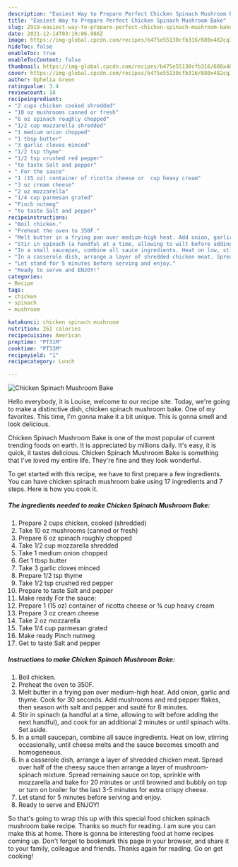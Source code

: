 ```yaml
---
description: "Easiest Way to Prepare Perfect Chicken Spinach Mushroom Bake"
title: "Easiest Way to Prepare Perfect Chicken Spinach Mushroom Bake"
slug: 2919-easiest-way-to-prepare-perfect-chicken-spinach-mushroom-bake
date: 2021-12-14T03:19:06.986Z
image: https://img-global.cpcdn.com/recipes/b475e55130cfb316/680x482cq70/chicken-spinach-mushroom-bake-recipe-main-photo.jpg
hideToc: false
enableToc: true
enableTocContent: false
thumbnail: https://img-global.cpcdn.com/recipes/b475e55130cfb316/680x482cq70/chicken-spinach-mushroom-bake-recipe-main-photo.jpg
cover: https://img-global.cpcdn.com/recipes/b475e55130cfb316/680x482cq70/chicken-spinach-mushroom-bake-recipe-main-photo.jpg
author: Ophelia Green
ratingvalue: 3.4
reviewcount: 18
recipeingredient:
- "2 cups chicken cooked shredded"
- "10 oz mushrooms canned or fresh"
- "6 oz spinach roughly chopped"
- "1/2 cup mozzarella shredded"
- "1 medium onion chopped"
- "1 tbsp butter"
- "3 garlic cloves minced"
- "1/2 tsp thyme"
- "1/2 tsp crushed red pepper"
- "to taste Salt and pepper"
- " For the sauce"
- "1 (15 oz) container of ricotta cheese or  cup heavy cream"
- "3 oz cream cheese"
- "2 oz mozzarella"
- "1/4 cup parmesan grated"
- "Pinch nutmeg"
- "to taste Salt and pepper"
recipeinstructions:
- "Boil chicken."
- "Preheat the oven to 350F."
- "Melt butter in a frying pan over medium-high heat. Add onion, garlic and thyme. Cook for 30 seconds. Add mushrooms and red pepper flakes, then season with salt and pepper and sauté for 8 minutes."
- "Stir in spinach (a handful at a time, allowing to wilt before adding the next handful), and cook for an additional 2 minutes or until spinach wilts. Set aside."
- "In a small saucepan, combine all sauce ingredients. Heat on low, stirring occasionally, until cheese melts and the sauce becomes smooth and homogeneous."
- "In a casserole dish, arrange a layer of shredded chicken meat. Spread over half of the cheesy sauce then arrange a layer of mushroom-spinach mixture. Spread remaining sauce on top, sprinkle with mozzarella and bake for 20 minutes or until browned and bubbly on top or turn on broiler for the last 3-5 minutes for extra crispy cheese."
- "Let stand for 5 minutes before serving and enjoy."
- "Ready to serve and ENJOY!"
categories:
- Recipe
tags:
- chicken
- spinach
- mushroom

katakunci: chicken spinach mushroom 
nutrition: 261 calories
recipecuisine: American
preptime: "PT31M"
cooktime: "PT33M"
recipeyield: "1"
recipecategory: Lunch

---
```



![Chicken Spinach Mushroom Bake](https://img-global.cpcdn.com/recipes/b475e55130cfb316/680x482cq70/chicken-spinach-mushroom-bake-recipe-main-photo.jpg)

Hello everybody, it is Louise, welcome to our recipe site. Today, we're going to make a distinctive dish, chicken spinach mushroom bake. One of my favorites. This time, I'm gonna make it a bit unique. This is gonna smell and look delicious.

Chicken Spinach Mushroom Bake is one of the most popular of current trending foods on earth. It is appreciated by millions daily. It's easy, it is quick, it tastes delicious. Chicken Spinach Mushroom Bake is something that I've loved my entire life. They're fine and they look wonderful.




To get started with this recipe, we have to first prepare a few ingredients. You can have chicken spinach mushroom bake using 17 ingredients and 7 steps. Here is how you cook it.

<!--inarticleads1-->

##### The ingredients needed to make Chicken Spinach Mushroom Bake:

1. Prepare 2 cups chicken, cooked (shredded)
1. Take 10 oz mushrooms (canned or fresh)
1. Prepare 6 oz spinach roughly chopped
1. Take 1/2 cup mozzarella shredded
1. Take 1 medium onion chopped
1. Get 1 tbsp butter
1. Take 3 garlic cloves minced
1. Prepare 1/2 tsp thyme
1. Take 1/2 tsp crushed red pepper
1. Prepare to taste Salt and pepper
1. Make ready  For the sauce:
1. Prepare 1 (15 oz) container of ricotta cheese or ¾ cup heavy cream
1. Prepare 3 oz cream cheese
1. Take 2 oz mozzarella
1. Take 1/4 cup parmesan grated
1. Make ready Pinch nutmeg
1. Get to taste Salt and pepper




<!--inarticleads2-->

##### Instructions to make Chicken Spinach Mushroom Bake:

1. Boil chicken.
1. Preheat the oven to 350F.
1. Melt butter in a frying pan over medium-high heat. Add onion, garlic and thyme. Cook for 30 seconds. Add mushrooms and red pepper flakes, then season with salt and pepper and sauté for 8 minutes.
1. Stir in spinach (a handful at a time, allowing to wilt before adding the next handful), and cook for an additional 2 minutes or until spinach wilts. Set aside.
1. In a small saucepan, combine all sauce ingredients. Heat on low, stirring occasionally, until cheese melts and the sauce becomes smooth and homogeneous.
1. In a casserole dish, arrange a layer of shredded chicken meat. Spread over half of the cheesy sauce then arrange a layer of mushroom-spinach mixture. Spread remaining sauce on top, sprinkle with mozzarella and bake for 20 minutes or until browned and bubbly on top or turn on broiler for the last 3-5 minutes for extra crispy cheese.
1. Let stand for 5 minutes before serving and enjoy.
1. Ready to serve and ENJOY!



So that's going to wrap this up with this special food chicken spinach mushroom bake recipe. Thanks so much for reading. I am sure you can make this at home. There is gonna be interesting food at home recipes coming up. Don't forget to bookmark this page in your browser, and share it to your family, colleague and friends. Thanks again for reading. Go on get cooking!
